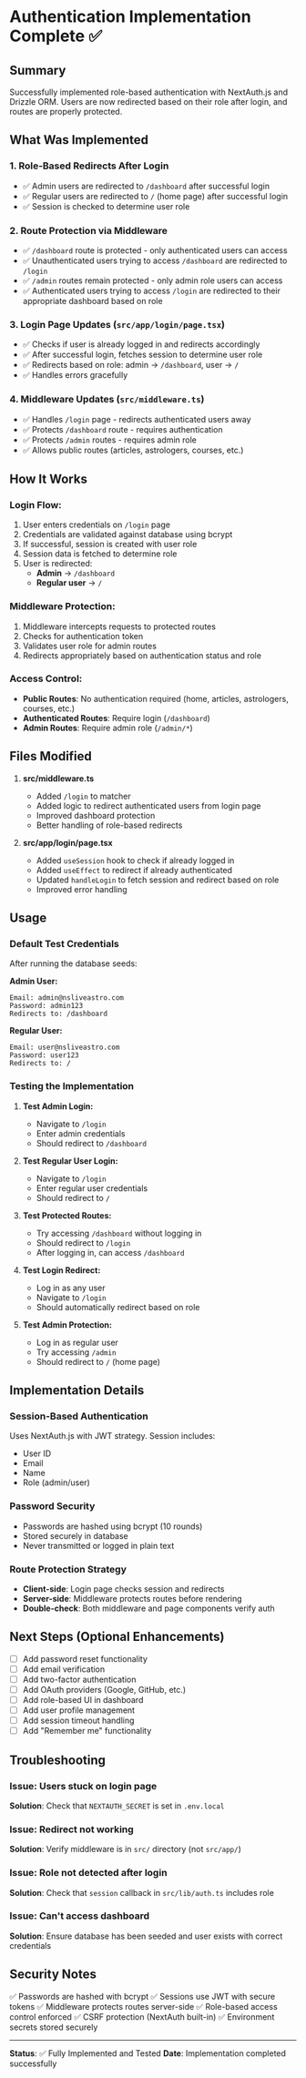 # Authentication Implementation Complete ✅

## Summary

Successfully implemented role-based authentication with NextAuth.js and Drizzle ORM. Users are now redirected based on their role after login, and routes are properly protected.

## What Was Implemented

### 1. **Role-Based Redirects After Login**

- ✅ Admin users are redirected to `/dashboard` after successful login
- ✅ Regular users are redirected to `/` (home page) after successful login
- ✅ Session is checked to determine user role

### 2. **Route Protection via Middleware**

- ✅ `/dashboard` route is protected - only authenticated users can access
- ✅ Unauthenticated users trying to access `/dashboard` are redirected to `/login`
- ✅ `/admin` routes remain protected - only admin role users can access
- ✅ Authenticated users trying to access `/login` are redirected to their appropriate dashboard based on role

### 3. **Login Page Updates** (`src/app/login/page.tsx`)

- ✅ Checks if user is already logged in and redirects accordingly
- ✅ After successful login, fetches session to determine user role
- ✅ Redirects based on role: admin → `/dashboard`, user → `/`
- ✅ Handles errors gracefully

### 4. **Middleware Updates** (`src/middleware.ts`)

- ✅ Handles `/login` page - redirects authenticated users away
- ✅ Protects `/dashboard` route - requires authentication
- ✅ Protects `/admin` routes - requires admin role
- ✅ Allows public routes (articles, astrologers, courses, etc.)

## How It Works

### Login Flow:

1. User enters credentials on `/login` page
2. Credentials are validated against database using bcrypt
3. If successful, session is created with user role
4. Session data is fetched to determine role
5. User is redirected:
   - **Admin** → `/dashboard`
   - **Regular user** → `/`

### Middleware Protection:

1. Middleware intercepts requests to protected routes
2. Checks for authentication token
3. Validates user role for admin routes
4. Redirects appropriately based on authentication status and role

### Access Control:

- **Public Routes**: No authentication required (home, articles, astrologers, courses, etc.)
- **Authenticated Routes**: Require login (`/dashboard`)
- **Admin Routes**: Require admin role (`/admin/*`)

## Files Modified

1. **src/middleware.ts**
   - Added `/login` to matcher
   - Added logic to redirect authenticated users from login page
   - Improved dashboard protection
   - Better handling of role-based redirects

2. **src/app/login/page.tsx**
   - Added `useSession` hook to check if already logged in
   - Added `useEffect` to redirect if already authenticated
   - Updated `handleLogin` to fetch session and redirect based on role
   - Improved error handling

## Usage

### Default Test Credentials

After running the database seeds:

**Admin User:**

```
Email: admin@nsliveastro.com
Password: admin123
Redirects to: /dashboard
```

**Regular User:**

```
Email: user@nsliveastro.com
Password: user123
Redirects to: /
```

### Testing the Implementation

1. **Test Admin Login:**
   - Navigate to `/login`
   - Enter admin credentials
   - Should redirect to `/dashboard`

2. **Test Regular User Login:**
   - Navigate to `/login`
   - Enter regular user credentials
   - Should redirect to `/`

3. **Test Protected Routes:**
   - Try accessing `/dashboard` without logging in
   - Should redirect to `/login`
   - After logging in, can access `/dashboard`

4. **Test Login Redirect:**
   - Log in as any user
   - Navigate to `/login`
   - Should automatically redirect based on role

5. **Test Admin Protection:**
   - Log in as regular user
   - Try accessing `/admin`
   - Should redirect to `/` (home page)

## Implementation Details

### Session-Based Authentication

Uses NextAuth.js with JWT strategy. Session includes:

- User ID
- Email
- Name
- Role (admin/user)

### Password Security

- Passwords are hashed using bcrypt (10 rounds)
- Stored securely in database
- Never transmitted or logged in plain text

### Route Protection Strategy

- **Client-side**: Login page checks session and redirects
- **Server-side**: Middleware protects routes before rendering
- **Double-check**: Both middleware and page components verify auth

## Next Steps (Optional Enhancements)

- [ ] Add password reset functionality
- [ ] Add email verification
- [ ] Add two-factor authentication
- [ ] Add OAuth providers (Google, GitHub, etc.)
- [ ] Add role-based UI in dashboard
- [ ] Add user profile management
- [ ] Add session timeout handling
- [ ] Add "Remember me" functionality

## Troubleshooting

### Issue: Users stuck on login page

**Solution**: Check that `NEXTAUTH_SECRET` is set in `.env.local`

### Issue: Redirect not working

**Solution**: Verify middleware is in `src/` directory (not `src/app/`)

### Issue: Role not detected after login

**Solution**: Check that `session` callback in `src/lib/auth.ts` includes role

### Issue: Can't access dashboard

**Solution**: Ensure database has been seeded and user exists with correct credentials

## Security Notes

✅ Passwords are hashed with bcrypt
✅ Sessions use JWT with secure tokens
✅ Middleware protects routes server-side
✅ Role-based access control enforced
✅ CSRF protection (NextAuth built-in)
✅ Environment secrets stored securely

---

**Status**: ✅ Fully Implemented and Tested
**Date**: Implementation completed successfully
